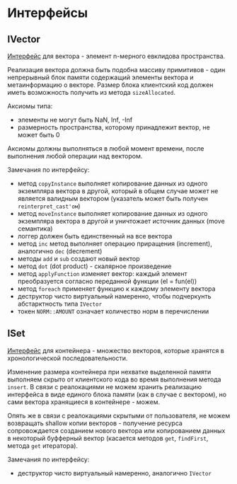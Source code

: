 # Интерфейсы
## IVector

[Интерфейс](https://github.com/ThinkingFrog/IVector/blob/main/include/IVector.h) для вектора - элемент n-мерного евклидова пространства.

Реализация вектора должна быть подобна массиву примитивов - один непрерывный блок памяти содержащий элементы вектора и метаинформацию о векторе.
Размер блока клиентский код должен иметь возможность получить из метода `sizeAllocated`.

Аксиомы типа:
- элементы не могут быть NaN, Inf, -Inf
- размерность пространства, которому принадлежит вектор, не может быть 0

Аксиомы должны выполняться в любой момент времени, после выполнения любой операции над вектором.

Замечания по интерфейсу:
- метод `copyInstance` выполняет копирование данных из одного экземпляра вектора в другой, который в общем случае может не является валидным вектором (указатель может быть получен `reinterpret_cast'ом`)
- метод `moveInstance` выполняет копирование данных из одного экземпляра вектора в другой и уничтожает источник данных (move семантика)
- логгер должен быть единственный на все вектора
- метод `inc` метод выполняет операцию приращения (increment), аналогично `dec` (decrement)
- методы `add` и `sub` создают новый вектор
- метод `dot` (dot product) - скалярное произведение
- метод `applyFunction` изменяет вектор: каждый элемент преобразуется согласно переданной функции (el = fun(el))
- метод `foreach` применяет функцию к каждому элементу вектора
- деструктор чисто виртуальный намеренно, чтобы подчеркунть абстарктность типа `IVector`
- токен `NORM::AMOUNT` означает количество норм в перечислении

## ISet

[Интерфейс](https://github.com/ThinkingFrog/IVector/blob/main/include/ISet.h) для контейнера - множество векторов, которые хранятся в хронологической последовательности.

Изменение размера контейнера при нехватке выделенной памяти выполняем скрыто от клиентского кода во время выполнения метода `insert`. В связи с реалокациями не можем хранить реализацию интерфейса в виде единого блока памяти (как в случае с вектором), но сами вектора хранящиеся в контейнере - можем.

Опять же в связи с реалокациями скрытыми от пользователя, не можем возвращать shallow копии векторов - получение ресурса сопровождается созданием нового вектора или копированием данных в некоторый буфферный вектор (касается методов `get`, `findFirst`, метода `get` итератора).

Замечания по интерфейсу:
- деструктор чисто виртуальный намеренно, аналогично `IVector`

